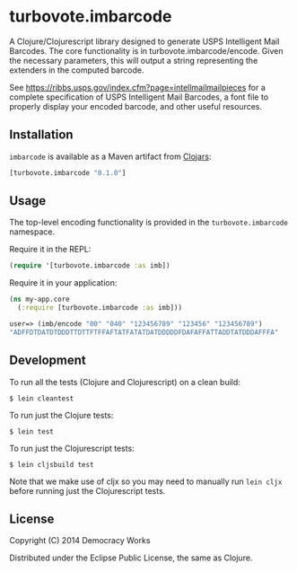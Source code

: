 # turbovote.imbarcode

A Clojure/Clojurescript library designed to generate USPS Intelligent Mail Barcodes.
The core functionality is in turbovote.imbarcode/encode. Given the necessary parameters,
this will output a string representing the extenders in the computed barcode.

See https://ribbs.usps.gov/index.cfm?page=intellmailmailpieces for a complete specification
of USPS Intelligent Mail Barcodes, a font file to properly display your encoded barcode,
and other useful resources.


## Installation

`imbarcode` is available as a Maven artifact from
[Clojars](http://clojars.org/turbovote.imbarcode):
```clojure
[turbovote.imbarcode "0.1.0"]
```

## Usage

The top-level encoding functionality is provided in the
`turbovote.imbarcode` namespace.

Require it in the REPL:

```clojure
(require '[turbovote.imbarcode :as imb])
```

Require it in your application:

```clojure
(ns my-app.core
  (:require [turbovote.imbarcode :as imb]))
```

```clojure
user=> (imb/encode "00" "040" "123456789" "123456" "123456789")
"ADFFDTDATDTDDDTTDTTFTFFAFTATFATATDATDDDDDFDAFAFFATTADDTATDDDAFFFA"
```


## Development

To run all the tests (Clojure and Clojurescript) on a clean build:

    $ lein cleantest

To run just the Clojure tests:

    $ lein test

To run just the Clojurescript tests:

    $ lein cljsbuild test

Note that we make use of cljx so you may need to manually run `lein cljx` before
running just the Clojurescript tests.

## License

Copyright (C) 2014 Democracy Works

Distributed under the Eclipse Public License, the same as Clojure.
